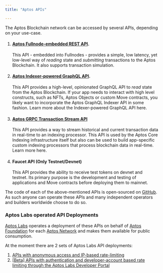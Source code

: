 ```yaml
---
title: "Aptos APIs"

---
```


The Aptos Blockchain network can be accessed by several APIs, depending on your use-case.

1. #### [Aptos Fullnode-embedded REST API](./fullnode-rest-api.md).

   This API - embedded into Fullnodes - provides a simple, low latency, yet low-level way of _reading_ state and _submitting_ transactions to the Aptos Blockchain. It also supports transaction simulation.

2. #### [Aptos Indexer-powered GraphQL API](../indexer/indexer-landing.md).

   This API provides a high-level, opinionated GraphQL API to _read_ state from the Aptos Blockchain. If your app needs to interact with high level constructs, such as NFTs, Aptos Objects or custom Move contracts, you likely want to incorporate the Aptos GraphQL Indexer API in some fashion. Learn more about the Indexer-powered GraphQL API here.

3. #### [Aptos GRPC Transaction Stream API](../indexer/txn-stream/index.md)

   This API provides a way to stream historical and current transaction data in real-time to an indexing processor. This API is used by the Aptos Core Indexing infrastructure itself but also can be used to build app-specific custom indexing processors that process blockchain data in real-time. Learn more here.

4. #### Faucet API (Only Testnet/Devnet)

   This API provides the ability to receive test tokens on devnet and testnet. Its primary purpose is the development and testing of applications and Move contracts before deploying them to mainnet.

The code of each of the above-mentioned APIs is open-sourced on [GitHub](https://github.com/aptos-labs/aptos-core). As such anyone can operate these APIs and many independent operators and builders worldwide choose to do so.

### Aptos Labs operated API Deployments

[Aptos Labs](https://aptoslabs.com) operates a deployment of these APIs on behalf of [Aptos Foundation](https://aptosfoundation.org/) for each [Aptos Network](../nodes/networks.md) and makes them available for public consumption.

At the moment there are 2 sets of Aptos Labs API deployments:

1. [APIs with anonymous access and IP-based rate-limiting](../nodes/networks.md)
2. [[Beta] APIs with authentication and developer-account based rate limiting through the Aptos Labs Developer Portal](./aptos-labs-developer-portal.md)
